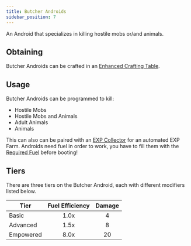 ```yaml
---
title: Butcher Androids
sidebar_position: 7
---
```


An Android that specializes in killing hostile mobs or/and animals.

## Obtaining

Butcher Androids can be crafted in an [Enhanced Crafting Table](Enhanced-Crafting-Table).

## Usage

Butcher Androids can be programmed to kill:

- Hostile Mobs
- Hostile Mobs and Animals
- Adult Animals
- Animals

This can also can be paired with an [EXP Collector](EXP-Collector) for an automated EXP Farm.
Androids need fuel in order to work, you have to fill them with the [Required Fuel](Normal-Androids#power-source) before booting!

## Tiers

There are three tiers on the Butcher Android, each with different modifiers listed below.

| Tier      | Fuel Efficiency | Damage |
| --------- | :-------------: | :----: |
| Basic     | 1.0x            | 4      |
| Advanced  | 1.5x            | 8      |
| Empowered | 8.0x            | 20     |
